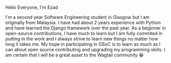 Hello Everyone, I'm Ezad

I'm a second year Software Engineering student in Glasgow but I am originally from Malaysia. I have had about 2 years experience with Python and have learned the Django framework over the past year.
As a beginner in open-source contributions, I have much to learn but I am fully commited in putting in the work and I always strive to learn new things no matter how long it takes me.
My hope in participating in GSoC is to learn as much as I can about open source contributing and upgrading my programming skills. I am certain that I will be a great asset to the Wagtail community 😁